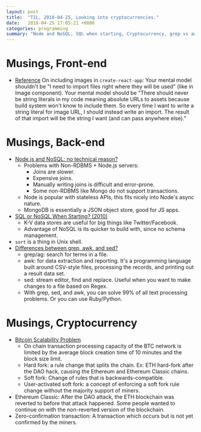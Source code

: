 ```yaml
---
layout: post
title:  "TIL, 2018-04-25, Looking into cryptocurrencies."
date:   2018-04-25 17:05:21 +0800
categories: programming
summary: "Node and NoSQL, SQL when starting, Cryptocurrency, grep vs awk vs sed."
---
```


# Musings, Front-end

- [Reference](https://github.com/facebook/create-react-app/issues/585) On including images in `create-react-app`: Your mental model shouldn't be "I need to import files right where they will be used" (like in Image component). Your mental model should be "There should never be string literals in my code meaning absolute URLs to assets because build system won't know to include them. So every time I want to write a string literal for image URL, I should instead write an import. The result of that import will be the string I want (and can pass anywhere else)."

# Musings, Back-end

- [Node.js and NoSQL: no technical reason?](https://stackoverflow.com/questions/18376042/are-relational-databases-a-poor-fit-for-node-js)
  - Problems with Non-RDBMS + Node.js servers:
    - Joins are slower.
    - Expensive joins.
    - Manually writing joins is difficult and error-prone.
    - Some non-RDBMS like Mongo do not support transactions.
  - Node is popular with stateless APIs, this fits nicely into Node's async nature.
  - MongoDB is essentially a JSON object store, good for JS apps.
- [SQL or NoSQL When Starting? (2010)](https://news.ycombinator.com/item?id=1332113)
  - K-V data stores are useful for big things like Twitter/Facebook.
  - Advantage of NoSQL is its quicker to build with, since no schema management.
- `sort` is a thing in Unix shell.
- [Differences between grep, awk, and sed?](https://stackoverflow.com/questions/7727640/differences-among-grep-awk-and-sed?utm_medium=organic&utm_source=google_rich_qa&utm_campaign=google_rich_qa)
  - grep/ag: search for terms in a file.
  - awk: for data extraction and reporting. It's a programming language built around CSV-style files, processing the records, and printing out a result data set.
  - sed: stream editor, find and replace. Useful when you want to make changes to a file based on Regex.
  - With grep, sed, and awk, you can solve 99% of all text processing problems. Or you can use Ruby/Python.

# Musings, Cryptocurrency

- [Bitcoin Scalability Problem](https://en.wikipedia.org/wiki/Bitcoin_scalability_problem)
  - On chain transaction processing capacity of the BTC network is limited by the average block creation time of 10 minutes and the block size limit.
  - Hard fork: a rule change that splits the chain. Ex: ETH hard-fork after the DAO hack, causing the Ethereum and Ethereum Classic chains.
  - Soft fork: Change of rules that is backwards-compatible.
  - User-activated soft fork: a concept of enforcing a soft fork rule change without the majority support of miners.
- Ethereum Classic: After the DAO attack, the ETH blockchain was reverted to before that attack happened. Some people wanted to continue on with the non-reverted version of the blockchain.
- Zero-confirmation transaction: A transaction which occurs but is not yet confirmed by the miners.
